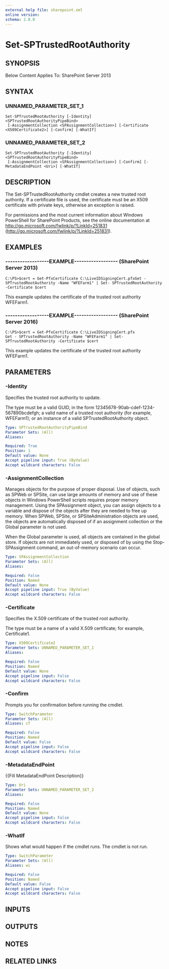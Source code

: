 ```yaml
---
external help file: sharepoint.xml
online version: 
schema: 2.0.0
---
```


# Set-SPTrustedRootAuthority

## SYNOPSIS
Below Content Applies To: SharePoint Server 2013

## SYNTAX

### UNNAMED_PARAMETER_SET_1
```
Set-SPTrustedRootAuthority [-Identity] <SPTrustedRootAuthorityPipeBind>
 [-AssignmentCollection <SPAssignmentCollection>] [-Certificate <X509Certificate2>] [-Confirm] [-WhatIf]
```

### UNNAMED_PARAMETER_SET_2
```
Set-SPTrustedRootAuthority [-Identity] <SPTrustedRootAuthorityPipeBind>
 [-AssignmentCollection <SPAssignmentCollection>] [-Confirm] [-MetadataEndPoint <Uri>] [-WhatIf]
```

## DESCRIPTION
The Set-SPTrustedRootAuthority cmdlet creates a new trusted root authority.
If a certificate file is used, the certificate must be an X509 certificate with private keys, otherwise an exception is raised.

For permissions and the most current information about Windows PowerShell for SharePoint Products, see the online documentation at http://go.microsoft.com/fwlink/p/?LinkId=251831 (http://go.microsoft.com/fwlink/p/?LinkId=251831).

## EXAMPLES

### ------------------EXAMPLE------------------ (SharePoint Server 2013)
```
C:\PS>$cert = Get-PfxCertificate C:\LiveIDSigningCert.pfxGet - SPTrustedRootAuthority -Name "WFEFarm1" | Set- SPTrustedRootAuthority -Certificate $cert
```

This example updates the certificate of the trusted root authority WFEFarm1.

### ------------------EXAMPLE------------------ (SharePoint Server 2016)
```
C:\PS>$cert = Get-PfxCertificate C:\LiveIDSigningCert.pfx
Get - SPTrustedRootAuthority -Name "WFEFarm1" | Set- SPTrustedRootAuthority -Certificate $cert
```

This example updates the certificate of the trusted root authority WFEFarm1.

## PARAMETERS

### -Identity
Specifies the trusted root authority to update.

The type must be a valid GUID, in the form 12345678-90ab-cdef-1234-567890bcdefgh; a valid name of a trusted root authority (for example, WFEFarm1); or an instance of a valid SPTrustedRootAuthority object.

```yaml
Type: SPTrustedRootAuthorityPipeBind
Parameter Sets: (All)
Aliases: 

Required: True
Position: 1
Default value: None
Accept pipeline input: True (ByValue)
Accept wildcard characters: False
```

### -AssignmentCollection
Manages objects for the purpose of proper disposal.
Use of objects, such as SPWeb or SPSite, can use large amounts of memory and use of these objects in Windows PowerShell scripts requires proper memory management.
Using the SPAssignment object, you can assign objects to a variable and dispose of the objects after they are needed to free up memory.
When SPWeb, SPSite, or SPSiteAdministration objects are used, the objects are automatically disposed of if an assignment collection or the Global parameter is not used.

When the Global parameter is used, all objects are contained in the global store.
If objects are not immediately used, or disposed of by using the Stop-SPAssignment command, an out-of-memory scenario can occur.

```yaml
Type: SPAssignmentCollection
Parameter Sets: (All)
Aliases: 

Required: False
Position: Named
Default value: None
Accept pipeline input: True (ByValue)
Accept wildcard characters: False
```

### -Certificate
Specifies the X.509 certificate of the trusted root authority.

The type must be a name of a valid X.509 certificate; for example, Certificate1.

```yaml
Type: X509Certificate2
Parameter Sets: UNNAMED_PARAMETER_SET_1
Aliases: 

Required: False
Position: Named
Default value: None
Accept pipeline input: False
Accept wildcard characters: False
```

### -Confirm
Prompts you for confirmation before running the cmdlet.

```yaml
Type: SwitchParameter
Parameter Sets: (All)
Aliases: cf

Required: False
Position: Named
Default value: False
Accept pipeline input: False
Accept wildcard characters: False
```

### -MetadataEndPoint
{{Fill MetadataEndPoint Description}}

```yaml
Type: Uri
Parameter Sets: UNNAMED_PARAMETER_SET_2
Aliases: 

Required: False
Position: Named
Default value: None
Accept pipeline input: False
Accept wildcard characters: False
```

### -WhatIf
Shows what would happen if the cmdlet runs.
The cmdlet is not run.

```yaml
Type: SwitchParameter
Parameter Sets: (All)
Aliases: wi

Required: False
Position: Named
Default value: False
Accept pipeline input: False
Accept wildcard characters: False
```

## INPUTS

## OUTPUTS

## NOTES

## RELATED LINKS

